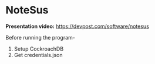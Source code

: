 # NoteSus

**Presentation video:** https://devpost.com/software/notesus

Before running the program-
1. Setup CockroachDB
2. Get credentials.json
